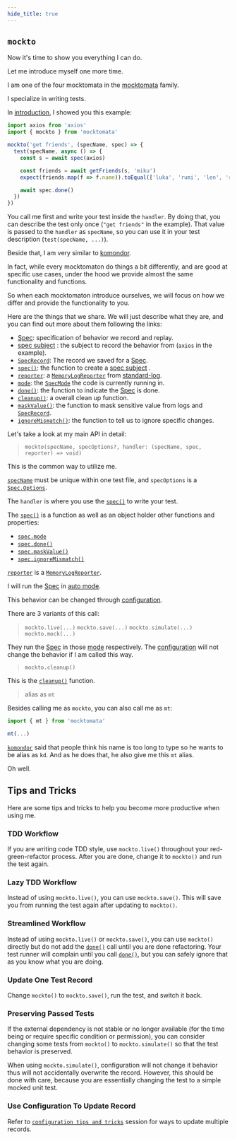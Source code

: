 ```yaml
---
hide_title: true
---
```


## `mockto`

Now it's time to show you everything I can do.

Let me introduce myself one more time.

I am one of the four mocktomata in the [mocktomata] family.

I specialize in writing tests.

In [introduction],
I showed you this example:

```ts
import axios from 'axios'
import { mockto } from 'mocktomata'

mockto('get friends', (specName, spec) => {
  test(specName, async () => {
    const s = await spec(axios)

    const friends = await getFriends(s, 'miku')
    expect(friends.map(f => f.name)).toEqual(['luka', 'rumi', 'len', 'ren'])

    await spec.done()
  })
})
```

You call me first and write your test inside the `handler`.
By doing that, you can describe the test only once (`"get friends"` in the example).
That value is passed to the `handler` as `specName`,
so you can use it in your test description (`test(specName, ...)`).

Beside that, I am very similar to [komondor].

In fact, while every mocktomaton do things a bit differently,
and are good at specific use cases,
under the hood we provide almost the same functionality and functions.

So when each mocktomaton introduce ourselves,
we will focus on how we differ and provide the functionality to you.

Here are the things that we share.
We will just describe what they are,
and you can find out more about them following the links:

- [Spec][Spec]: specification of behavior we record and replay.
- [spec subject][spec-subject] : the subject to record the behavior from (`axios` in the example).
- [`SpecRecord`][specrecord]: The record we saved for a [Spec][Spec].
- [`spec()`][spec]: the function to create a [spec subject][spec-subject] .
- [`reporter`][reporter]: a [`MemoryLogReporter`][memoryLogReporter] from [standard-log].
- [`mode`][specmode]: the [`SpecMode`][specmode] the code is currently running in.
- [`done()`][done]: the function to indicate the [Spec][Spec] is done.
- [`cleanup()`][cleanup]: a overall clean up function.
- [`maskValue()`][maskvalue]: the function to mask sensitive value from logs and [`SpecRecord`][specrecord].
- [`ignoreMismatch()`][ignoremismatch]: the function to tell us to ignore specific changes.

Let's take a look at my main API in detail:

> `mockto(specName, specOptions?, handler: (specName, spec, reporter) => void)`

This is the common way to utilize me.

[`specName`][specname] must be unique within one test file,
and `specOptions` is a [`Spec.Options`][spec-options].

The `handler` is where you use the [`spec()`][spec] to write your test.

The [`spec()`][spec] is a function as well as an object holder other functions and properties:

- [`spec.mode`][specmode]
- [`spec.done()`][done]
- [`spec.maskValue()`][maskvalue]
- [`spec.ignoreMismatch()`][ignoremismatch]

[`reporter`](./spec.md#reporter) is a [`MemoryLogReporter`][memoryLogReporter].

I will run the [Spec] in [auto mode][specmode].

This behavior can be changed through [configuration].

There are 3 variants of this call:

> `mockto.live(...)`
> `mockto.save(...)`
> `mockto.simulate(...)`
> `mockto.mock(...)`

They run the [Spec] in those [mode][specmode] respectively.
The [configuration] will not change the behavior if I am called this way.

> `mockto.cleanup()`

This is the [`cleanup()`][cleanup] function.

> alias as `mt`

Besides calling me as `mockto`, you can also call me as `mt`:

```ts
import { mt } from 'mocktomata'

mt(...)
```

[`komondor`][komondor] said that people think his name is too long to type so he wants to be alias as `kd`.
And as he does that, he also give me this `mt` alias.

Oh well.

## Tips and Tricks

Here are some tips and tricks to help you become more productive when using me.

### TDD Workflow

If you are writing code TDD style,
use `mockto.live()` throughout your red-green-refactor process.
After you are done, change it to `mockto()` and run the test again.

### Lazy TDD Workflow

Instead of using `mockto.live()`, you can use `mockto.save()`.
This will save you from running the test again after updating to `mockto()`.

### Streamlined Workflow

Instead of using `mockto.live()` or `mockto.save()`,
you can use `mockto()` directly but do not add the [`done()`][done] call until you are done refactoring.
Your test runner will complain until you call [`done()`][done],
but you can safely ignore that as you know what you are doing.

### Update One Test Record

Change `mockto()` to `mockto.save()`, run the test, and switch it back.

### Preserving Passed Tests

If the external dependency is not stable or no longer available (for the time being or require specific condition or permission),
you can consider changing some tests from `mockto()` to `mockto.simulate()` so that the test behavior is preserved.

When using `mockto.simulate()`, configuration will not change it behavior thus will not accidentally overwrite the record.
However, this should be done with care, because you are essentially changing the test to a simple mocked unit test.

### Use Configuration To Update Record

Refer to [`configuration tips and tricks`](./configuration.md#tips-and-tricks) session for ways to update multiple records.

[cleanup]: ./spec.md#cleanup
[configuration]: ./configuration.md
[done]: ./spec.md#done
[ignoremismatch]: ./spec.md#ignoremismatch
[introduction]: ./introduction.md
[komondor]: ./komondor.md
[maskvalue]: ./spec.md#maskvalue
[memoryLogReporter]: https://github.com/unional/standard-log/blob/main/packages/log/ts/memory.ts#L7
[mocktomata]: https://github.com/mocktomata/mocktomata/blob/master/packages/mocktomata
[reporter]: ./spec.md#reporter
[spec-subject]: ./spec.md#what-can-be-a-spec-subject
[spec]: ./spec.md#spec
[spec-options]: ./spec.md#spec-options
[Spec]: ./spec.md#what-is-spec
[specmode]: ./spec.md#specmode
[specname]: ./spec.md#uniqueness-of-specname
[specrecord]: ./spec.md#specrecord
[standard-log]: https://github.com/unional/standard-log
[zucchini]: ./zucchini.md
